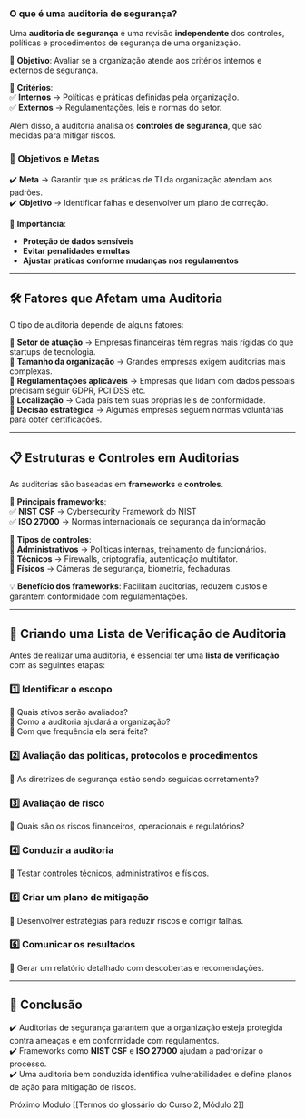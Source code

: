 ### **O que é uma auditoria de segurança?**

Uma **auditoria de segurança** é uma revisão **independente** dos controles, políticas e procedimentos de segurança de uma organização.

📌 **Objetivo**: Avaliar se a organização atende aos critérios internos e externos de segurança.

📌 **Critérios**:  
✅ **Internos** → Políticas e práticas definidas pela organização.  
✅ **Externos** → Regulamentações, leis e normas do setor.

Além disso, a auditoria analisa os **controles de segurança**, que são medidas para mitigar riscos.

### **🎯 Objetivos e Metas**

✔️ **Meta** → Garantir que as práticas de TI da organização atendam aos padrões.  
✔️ **Objetivo** → Identificar falhas e desenvolver um plano de correção.

🚨 **Importância**:

- **Proteção de dados sensíveis**
- **Evitar penalidades e multas**
- **Ajustar práticas conforme mudanças nos regulamentos**

---

## **🛠️ Fatores que Afetam uma Auditoria**

O tipo de auditoria depende de alguns fatores:

🔹 **Setor de atuação** → Empresas financeiras têm regras mais rígidas do que startups de tecnologia.  
🔹 **Tamanho da organização** → Grandes empresas exigem auditorias mais complexas.  
🔹 **Regulamentações aplicáveis** → Empresas que lidam com dados pessoais precisam seguir GDPR, PCI DSS etc.  
🔹 **Localização** → Cada país tem suas próprias leis de conformidade.  
🔹 **Decisão estratégica** → Algumas empresas seguem normas voluntárias para obter certificações.

---

## **📋 Estruturas e Controles em Auditorias**

As auditorias são baseadas em **frameworks** e **controles**.

📌 **Principais frameworks**:  
✅ **NIST CSF** → Cybersecurity Framework do NIST  
✅ **ISO 27000** → Normas internacionais de segurança da informação

📌 **Tipos de controles**:  
🔹 **Administrativos** → Políticas internas, treinamento de funcionários.  
🔹 **Técnicos** → Firewalls, criptografia, autenticação multifator.  
🔹 **Físicos** → Câmeras de segurança, biometria, fechaduras.

💡 **Benefício dos frameworks**: Facilitam auditorias, reduzem custos e garantem conformidade com regulamentações.

---

## **📝 Criando uma Lista de Verificação de Auditoria**

Antes de realizar uma auditoria, é essencial ter uma **lista de verificação** com as seguintes etapas:

### **1️⃣ Identificar o escopo**

📌 Quais ativos serão avaliados?  
📌 Como a auditoria ajudará a organização?  
📌 Com que frequência ela será feita?

### **2️⃣ Avaliação das políticas, protocolos e procedimentos**

📌 As diretrizes de segurança estão sendo seguidas corretamente?

### **3️⃣ Avaliação de risco**

📌 Quais são os riscos financeiros, operacionais e regulatórios?

### **4️⃣ Conduzir a auditoria**

📌 Testar controles técnicos, administrativos e físicos.

### **5️⃣ Criar um plano de mitigação**

📌 Desenvolver estratégias para reduzir riscos e corrigir falhas.

### **6️⃣ Comunicar os resultados**

📌 Gerar um relatório detalhado com descobertas e recomendações.

---

## **📌 Conclusão**

✔️ Auditorias de segurança garantem que a organização esteja protegida contra ameaças e em conformidade com regulamentos.  
✔️ Frameworks como **NIST CSF** e **ISO 27000** ajudam a padronizar o processo.  
✔️ Uma auditoria bem conduzida identifica vulnerabilidades e define planos de ação para mitigação de riscos.

Próximo Modulo [[Termos do glossário do Curso 2, Módulo 2]]

